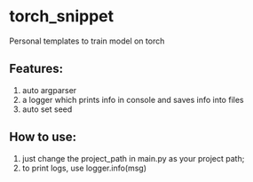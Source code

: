 # torch_snippet
Personal templates to train model on torch

## Features:
1. auto argparser
2. a logger which prints info in console and saves info into files
3. auto set seed

## How to use:
1. just change the project_path in main.py as your project path;
2. to print logs, use logger.info(msg)

